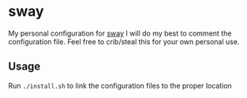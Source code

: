 # sway

My personal configuration for [sway](https://github.com/swaywm/sway)
I will do my best to comment the configuration file. Feel free to crib/steal this for your own personal use.

## Usage

Run `./install.sh` to link the configuration files to the proper location
